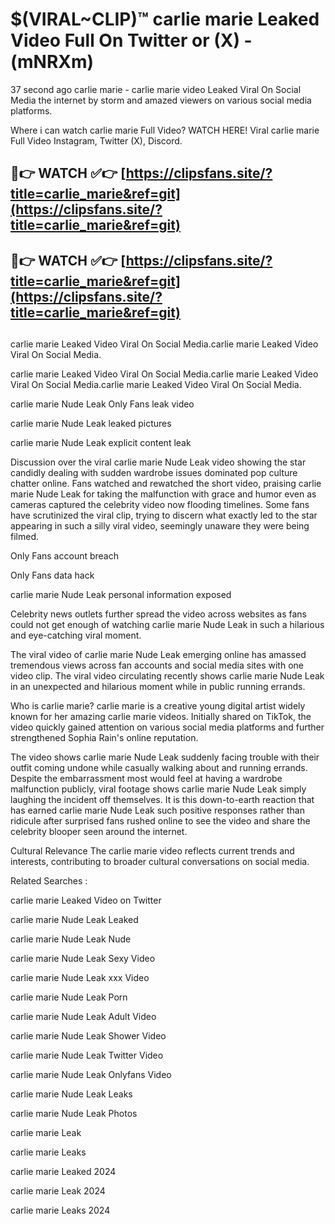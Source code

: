 # $(VIRAL~CLIP)™ carlie marie Leaked Video Full On Twitter or (X) -(mNRXm)
37 second ago carlie marie - carlie marie video Leaked Viral On Social Media the internet by storm and amazed viewers on various social media platforms.

Where i can watch carlie marie Full Video? WATCH HERE! Viral carlie marie Full Video Instagram, Twitter (X), Discord.

## 🔴👉 WATCH ✅👉 [https://clipsfans.site/?title=carlie_marie&ref=git](https://clipsfans.site/?title=carlie_marie&ref=git)
## 🔴👉 WATCH ✅👉 [https://clipsfans.site/?title=carlie_marie&ref=git](https://clipsfans.site/?title=carlie_marie&ref=git)
##
carlie marie Leaked Video Viral On Social Media.carlie marie Leaked Video Viral On Social Media.

carlie marie Leaked Video Viral On Social Media.carlie marie Leaked Video Viral On Social Media.carlie marie Leaked Video Viral On Social Media.

carlie marie Nude Leak Only Fans leak video

carlie marie Nude Leak leaked pictures

carlie marie Nude Leak explicit content leak

Discussion over the viral carlie marie Nude Leak video showing the star candidly dealing with sudden wardrobe issues dominated pop culture chatter online. Fans watched and rewatched the short video, praising carlie marie Nude Leak for taking the malfunction with grace and humor even as cameras captured the celebrity video now flooding timelines. Some fans have scrutinized the viral clip, trying to discern what exactly led to the star appearing in such a silly viral video, seemingly unaware they were being filmed.


Only Fans account breach

Only Fans data hack

carlie marie Nude Leak personal information exposed

Celebrity news outlets further spread the video across websites as fans could not get enough of watching carlie marie Nude Leak in such a hilarious and eye-catching viral moment.


The viral video of carlie marie Nude Leak emerging online has amassed tremendous views across fan accounts and social media sites with one video clip. The viral video circulating recently shows carlie marie Nude Leak in an unexpected and hilarious moment while in public running errands.


Who is carlie marie? carlie marie is a creative young digital artist widely known for her amazing carlie marie videos. Initially shared on TikTok, the video quickly gained attention on various social media platforms and further strengthened Sophia Rain's online reputation.

The video shows carlie marie Nude Leak suddenly facing trouble with their outfit coming undone while casually walking about and running errands. Despite the embarrassment most would feel at having a wardrobe malfunction publicly, viral footage shows carlie marie Nude Leak simply laughing the incident off themselves. It is this down-to-earth reaction that has earned carlie marie Nude Leak such positive responses rather than ridicule after surprised fans rushed online to see the video and share the celebrity blooper seen around the internet.

Cultural Relevance The carlie marie video reflects current trends and interests, contributing to broader cultural conversations on social media.

Related Searches :

carlie marie Leaked Video on Twitter

carlie marie Nude Leak Leaked

carlie marie Nude Leak Nude

carlie marie Nude Leak Sexy Video

carlie marie Nude Leak xxx Video

carlie marie Nude Leak Porn

carlie marie Nude Leak Adult Video

carlie marie Nude Leak Shower Video

carlie marie Nude Leak Twitter Video

carlie marie Nude Leak Onlyfans Video

carlie marie Nude Leak Leaks

carlie marie Nude Leak Photos

carlie marie Leak

carlie marie Leaks

carlie marie Leaked 2024

carlie marie Leak 2024

carlie marie Leaks 2024
